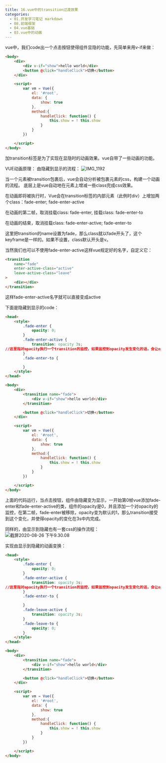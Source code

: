```yaml
---
title: 16.vue中的transition过渡效果
categories:
  - 01.开发学习笔记 markdown
  - 08.前端框架
  - 04.vue基础
  - 03.vue中的动画
---
```


vue中，我们code出一个点击按钮使得组件显隐的功能，先简单来用v-if来做：

```html
<body>
    <div>
        <div v-if="show">hello world</div>
        <button @click="handleClick">切换</button>
    </div>

    <script>
        var vm = Vue({
            el: '#root',
            data: {
                show: true
            },
            method:{
                handleClick: function() {
                    this.show = ! this.show
                }
            }
        })

    </script>
</body>
```



加transition标签是为了实现在显隐时的动画效果。vue自带了一些动画的功能。

VUE动画原理：
    由隐藏到显示的流程：![IMG_1192](http://md.summeres.site/note/IMG_1192.png)

当一个元素被transition包裹后，vue会自动分析被包裹元素的css，构建一个动画的流程。
底层上是vue自动地在元素上增减一些class完成css效果。

在动画即将被执行时，Vue会在transition标签的内部元素（此例时div）上增加两个class：fade-enter; fade-enter-active

在动画的第二帧，取消挂载class: fade-enter, 挂载class: fade-enter-to

在动画的结束，取消挂载class: fade-enter-active; fade-enter-to


这里把transition的name设置为fade，那么class就以fade开头了，这个keyframe是一样的。如果不设置，class默认开头是v。

当然我们也可以不使用fade-enter-active这样vue规定好的名字，自定义它：
```html
<transition
    name="fade"
    enter-active-class="active"
    leave-active-class="leave"
>
    <div></div>
</transition>
```
这样fade-enter-active名字就可以直接变成active

下面是隐藏到显示的code：
```html
<head>
    <style>
        .fade-enter {
            opacity: 0;
        }
        .fade-enter-active {
            transition: opacity 3s;  
//这里指对opacity执行一个transition的监控，如果监控到opacity发生变化的话，会让opacity在3s中慢慢从0变化到相应的值
        }
        .fade-enter-to {

        }
    </style>
</head>

<body>
    <div>
        <transition name="fade">
            <div v-if="show">hello world</div>
        </transition>

        <button @click="handleClick">切换</button>
    </div>

    <script>
        var vm = Vue({
            el: '#root',
            data: {
                show: true
            },
            method:{
                handleClick: function() {
                    this.show = ! this.show
                }
            }
        })

    </script>
</body>
```

上面的代码运行，当点击按钮，组件由隐藏变为显示，一开始第0帧vue添加fade-enter和fade-enter-active的类，组件的opacity是0，并且添加一个对opacity的监控，在第二帧，fade-enter被移除，opacity变为默认的1，那么transition接受到这个变化，并使得opacity的变化在3s中内完成。

同样的，由显示到隐藏也有一套css的操作流程：
![截屏2020-08-26 下午9.30.08](http://md.summeres.site/note/%E6%88%AA%E5%B1%8F2020-08-26%20%E4%B8%8B%E5%8D%889.30.08.png)

实现由显示到隐藏的动画变换：
```html
<head>
    <style>
        .fade-enter {
            opacity: 0;
        }
        .fade-enter-active {
            transition: opacity 3s;  
//这里指对opacity执行一个transition的监控，如果监控到opacity发生变化的话，会让opacity在3s中慢慢从0变化到相应的值
        }
        .fade-enter-to {

        }
        .fade-leave-active {
            transition: opacity 3s;
        }
        .fade-leave-to {
            opacity: 0;
        }
    </style>
</head>

<body>
    <div>
        <transition name="fade">
            <div v-if="show">hello world</div>
        </transition>

        <button @click="handleClick">切换</button>
    </div>

    <script>
        var vm = Vue({
            el: '#root',
            data: {
                show: true
            },
            method:{
                handleClick: function() {
                    this.show = ! this.show
                }
            }
        })

    </script>
</body>
```